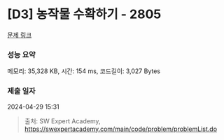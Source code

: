 # [D3] 농작물 수확하기 - 2805 

[문제 링크](https://swexpertacademy.com/main/code/problem/problemDetail.do?contestProbId=AV7GLXqKAWYDFAXB) 

### 성능 요약

메모리: 35,328 KB, 시간: 154 ms, 코드길이: 3,027 Bytes

### 제출 일자

2024-04-29 15:31



> 출처: SW Expert Academy, https://swexpertacademy.com/main/code/problem/problemList.do